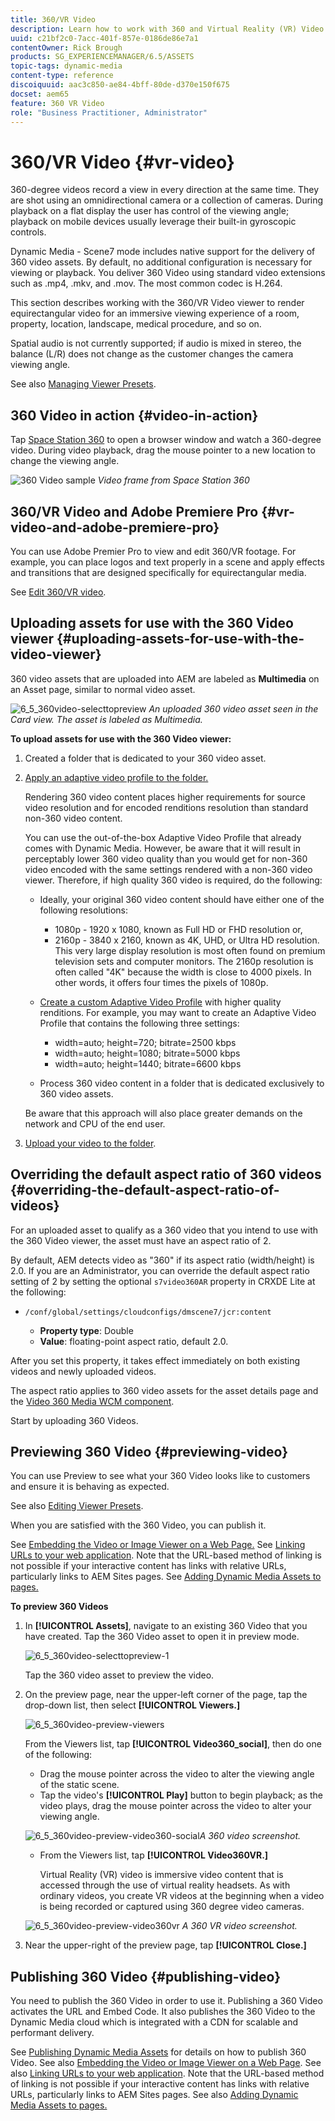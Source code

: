 ```yaml
---
title: 360/VR Video
description: Learn how to work with 360 and Virtual Reality (VR) Video in Dynamic Media.
uuid: c21bf2c0-7acc-401f-857e-0186de86e7a1
contentOwner: Rick Brough
products: SG_EXPERIENCEMANAGER/6.5/ASSETS
topic-tags: dynamic-media
content-type: reference
discoiquuid: aac3c850-ae84-4bff-80de-d370e150f675
docset: aem65
feature: 360 VR Video
role: "Business Practitioner, Administrator"
---
```


# 360/VR Video {#vr-video}

360-degree videos record a view in every direction at the same time. They are shot using an omnidirectional camera or a collection of cameras. During playback on a flat display the user has control of the viewing angle; playback on mobile devices usually leverage their built-in gyroscopic controls.

Dynamic Media - Scene7 mode includes native support for the delivery of 360 video assets. By default, no additional configuration is necessary for viewing or playback. You deliver 360 Video using standard video extensions such as .mp4, .mkv, and .mov. The most common codec is H.264.

This section describes working with the 360/VR Video viewer to render equirectangular video for an immersive viewing experience of a room, property, location, landscape, medical procedure, and so on.

Spatial audio is not currently supported; if audio is mixed in stereo, the balance (L/R) does not change as the customer changes the camera viewing angle.

See also [Managing Viewer Presets](/help/assets/managing-viewer-presets.md).

## 360 Video in action {#video-in-action}

Tap [Space Station 360](http://mobiletest.scene7.com/s7viewers/html5/Video360Viewer.html?asset=Viewers/space_station_360-AVS) to open a browser window and watch a 360-degree video. During video playback, drag the mouse pointer to a new location to change the viewing angle.

![360 Video sample](assets/6_5_360videoiss_simplified.png)
*Video frame from Space Station 360*

## 360/VR Video and Adobe Premiere Pro {#vr-video-and-adobe-premiere-pro}

You can use Adobe Premier Pro to view and edit 360/VR footage. For example, you can place logos and text properly in a scene and apply effects and transitions that are designed specifically for equirectangular media.

See [Edit 360/VR video](https://helpx.adobe.com/premiere-pro/how-to/edit-360-vr-video.html).

## Uploading assets for use with the 360 Video viewer {#uploading-assets-for-use-with-the-video-viewer}

360 video assets that are uploaded into AEM are labeled as **Multimedia** on an Asset page, similar to normal video asset.

![6_5_360video-selecttopreview](assets/6_5_360video-selecttopreview.png)
*An uploaded 360 video asset seen in the Card view. The asset is labeled as Multimedia.*

**To upload assets for use with the 360 Video viewer:**

1. Created a folder that is dedicated to your 360 video asset.
1. [Apply an adaptive video profile to the folder.](/help/assets/video-profiles.md#applying-a-video-profile-to-folders)

   Rendering 360 video content places higher requirements for source video resolution and for encoded renditions resolution than standard non-360 video content.

   You can use the out-of-the-box Adaptive Video Profile that already comes with Dynamic Media. However, be aware that it will result in perceptably lower 360 video quality than you would get for non-360 video encoded with the same settings rendered with a non-360 video viewer. Therefore, if high quality 360 video is required, do the following:

    * Ideally, your original 360 video content should have either one of the following resolutions:

        * 1080p - 1920 x 1080, known as Full HD or FHD resolution or,
        * 2160p - 3840 x 2160, known as 4K, UHD, or Ultra HD resolution. This very large display resolution is most often found on premium television sets and computer monitors. The 2160p resolution is often called "4K" because the width is close to 4000 pixels. In other words, it offers four times the pixels of 1080p.

    * [Create a custom Adaptive Video Profile](/help/assets/video-profiles.md#creating-a-video-encoding-profile-for-adaptive-streaming) with higher quality renditions. For example, you may want to create an Adaptive Video Profile that contains the following three settings:

        * width=auto; height=720; bitrate=2500 kbps
        * width=auto; height=1080; bitrate=5000 kbps
        * width=auto; height=1440; bitrate=6600 kbps

    * Process 360 video content in a folder that is dedicated exclusively to 360 video assets.

   Be aware that this approach will also place greater demands on the network and CPU of the end user.

1. [Upload your video to the folder](/help/assets/managing-video-assets.md#upload-and-preview-video-assets).

## Overriding the default aspect ratio of 360 videos  {#overriding-the-default-aspect-ratio-of-videos}

For an uploaded asset to qualify as a 360 video that you intend to use with the 360 Video viewer, the asset must have an aspect ratio of 2.

By default, AEM detects video as "360" if its aspect ratio (width/height) is 2.0. If you are an Administrator, you can override the default aspect ratio setting of 2 by setting the optional `s7video360AR` property in CRXDE Lite at the following:

* `/conf/global/settings/cloudconfigs/dmscene7/jcr:content`

  * **Property type**: Double
  * **Value**: floating-point aspect ratio, default 2.0.

After you set this property, it takes effect immediately on both existing videos and newly uploaded videos.

The aspect ratio applies to 360 video assets for the asset details page and the [Video 360 Media WCM component](/help/assets/adding-dynamic-media-assets-to-pages.md#dynamic-media-components).

Start by uploading 360 Videos.

## Previewing 360 Video {#previewing-video}

You can use Preview to see what your 360 Video looks like to customers and ensure it is behaving as expected.

See also [Editing Viewer Presets](/help/assets/managing-viewer-presets.md#editing-viewer-presets).

When you are satisfied with the 360 Video, you can publish it.

See [Embedding the Video or Image Viewer on a Web Page.](https://helpx.adobe.com/experience-manager/6-5/help/assets/embed-code.html)
See [Linking URLs to your web application](https://helpx.adobe.com/experience-manager/6-5/help/assets/linking-urls-to-yourwebapplication.html). Note that the URL-based method of linking is not possible if your interactive content has links with relative URLs, particularly links to AEM Sites pages.
See [Adding Dynamic Media Assets to pages.](https://helpx.adobe.com/experience-manager/6-5/help/assets/adding-dynamic-media-assets-to-pages.html)

**To preview 360 Videos**

1. In **[!UICONTROL Assets]**, navigate to an existing 360 Video that you have created. Tap the 360 Video asset to open it in preview mode.

   ![6_5_360video-selecttopreview-1](assets/6_5_360video-selecttopreview-1.png)

   Tap the 360 video asset to preview the video.

1. On the preview page, near the upper-left corner of the page, tap the drop-down list, then select **[!UICONTROL Viewers.]**

   ![6_5_360video-preview-viewers](assets/6_5_360video-preview-viewers.png)

   From the Viewers list, tap **[!UICONTROL Video360_social]**, then do one of the following:

    * Drag the mouse pointer across the video to alter the viewing angle of the static scene.
    * Tap the video's **[!UICONTROL Play]** button to begin playback; as the video plays, drag the mouse pointer across the video to alter your viewing angle.

   ![6_5_360video-preview-video360-social](assets/6_5_360video-preview-video360-social.png)*A 360 video screenshot.*

    * From the Viewers list, tap **[!UICONTROL Video360VR.]**

        Virtual Reality (VR) video is immersive video content that is accessed through the use of virtual reality headsets. As with ordinary videos, you create VR videos at the beginning when a video is being recorded or captured using 360 degree video cameras.

   ![6_5_360video-preview-video360vr](assets/6_5_360video-preview-video360vr.png)
   *A 360 VR video screenshot.*

1. Near the upper-right of the preview page, tap **[!UICONTROL Close.]**

## Publishing 360 Video {#publishing-video}

You need to publish the 360 Video in order to use it. Publishing a 360 Video activates the URL and Embed Code. It also publishes the 360 Video to the Dynamic Media cloud which is integrated with a CDN for scalable and performant delivery.

See [Publishing Dynamic Media Assets](/help/assets/publishing-dynamicmedia-assets.md) for details on how to publish 360 Video.
See also [Embedding the Video or Image Viewer on a Web Page](https://helpx.adobe.com/experience-manager/6-5/help/assets/embed-code.html).
See also [Linking URLs to your web application](https://helpx.adobe.com/experience-manager/6-5/help/assets/linking-urls-to-yourwebapplication.html). Note that the URL-based method of linking is not possible if your interactive content has links with relative URLs, particularly links to AEM Sites pages.
See also [Adding Dynamic Media Assets to pages.](https://helpx.adobe.com/experience-manager/6-5/help/assets/adding-dynamic-media-assets-to-pages.html)
